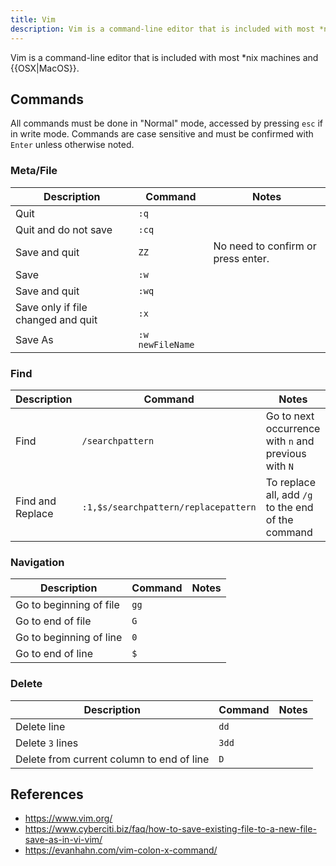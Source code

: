 ```yaml
---
title: Vim
description: Vim is a command-line editor that is included with most *nix machines and OSX.
---
```


Vim is a command-line editor that is included with most *nix machines and {{OSX|MacOS}}.

## Commands

All commands must be done in "Normal" mode, accessed by pressing `esc` if in write mode. Commands are case sensitive and must be confirmed with `Enter` unless otherwise noted.

### Meta/File

Description | Command | Notes
--- | --- | ---
Quit | `:q` |
Quit and do not save | `:cq` |
Save and quit | `ZZ` | No need to confirm or press enter.
Save | `:w` |
Save and quit | `:wq` |
Save only if file changed and quit | `:x` |
Save As | `:w newFileName` |

### Find

Description | Command | Notes
--- | --- | ---
Find | `/searchpattern` |Go to next occurrence with `n` and previous with `N`
Find and Replace | `:1,$s/searchpattern/replacepattern` | To replace all, add `/g` to the end of the command

### Navigation

Description | Command | Notes
--- | --- | ---
Go to beginning of file | `gg` | 
Go to end of file | `G` |
Go to beginning of line | `0` |
Go to end of line | `$` |

### Delete

Description | Command | Notes
--- | --- | ---
Delete line | `dd` | 
Delete `3` lines | `3dd` | 
Delete from current column to end of line | `D` |

## References

- https://www.vim.org/
- https://www.cyberciti.biz/faq/how-to-save-existing-file-to-a-new-file-save-as-in-vi-vim/
- https://evanhahn.com/vim-colon-x-command/
